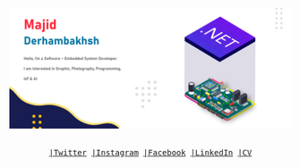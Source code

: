 ![Banner](https://github.com/Majid-Derhambakhsh/Majid-Derhambakhsh/blob/master/MajidDerhambakhshDescription.png)

<p align="center">
  <br>
  <samp><a href="https://twitter.com/aurimasniekis">|Twitter</a> <a href="https://instagram.com/aurimasniekis"> |Instagram</a> <a href="https://github.com/Majid-Derhambakhsh"> |Facebook</a> <a href="https://github.com/Majid-Derhambakhsh"> |LinkedIn</a> <a href="https://github.com/Majid-Derhambakhsh"> |CV</a></samp>
  <br>
</p>
